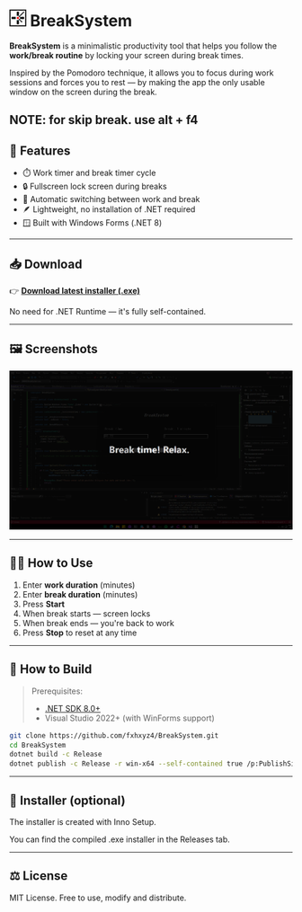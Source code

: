 # ![logo](./assets/favicon30x30.png) BreakSystem

**BreakSystem** is a minimalistic productivity tool that helps you follow the **work/break routine** by locking your screen during break times.

Inspired by the Pomodoro technique, it allows you to focus during work sessions and forces you to rest — by making the app the only usable window on the screen during the break.

NOTE: for skip break. use alt + f4
---

## 🚀 Features

- ⏱️ Work timer and break timer cycle
- 🔒 Fullscreen lock screen during breaks
- 🔁 Automatic switching between work and break
- 🪶 Lightweight, no installation of .NET required
- 🪟 Built with Windows Forms (.NET 8)

---

## 📥 Download

👉 [**Download latest installer (.exe)**](https://github.com/fxhxyz4/BreakSystem/releases/latest)

No need for .NET Runtime — it's fully self-contained.

---

## 🖼️ Screenshots

![lock screen](./assets/lock.png)

---

## 🧑‍💻 How to Use

1. Enter **work duration** (minutes)
2. Enter **break duration** (minutes)
3. Press **Start**
4. When break starts — screen locks
5. When break ends — you're back to work
6. Press **Stop** to reset at any time

---

## 🔧 How to Build

> Prerequisites:
> - [.NET SDK 8.0+](https://dotnet.microsoft.com/download)
> - Visual Studio 2022+ (with WinForms support)

```bash
git clone https://github.com/fxhxyz4/BreakSystem.git
cd BreakSystem
dotnet build -c Release
dotnet publish -c Release -r win-x64 --self-contained true /p:PublishSingleFile=true
```

---

## 🧳 Installer (optional)
The installer is created with Inno Setup.

You can find the compiled .exe installer in the Releases tab.

---

## ⚖️ License
MIT License.
Free to use, modify and distribute.
